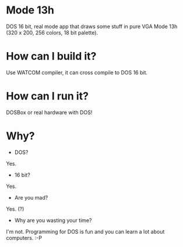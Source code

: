 # Mode 13h
DOS 16 bit, real mode app that draws some stuff in pure VGA Mode 13h (320 x 200, 256 colors, 18 bit palette). 

# How can I build it?
Use WATCOM compiler, it can cross compile to DOS 16 bit.

# How can I run it?
DOSBox or real hardware with DOS!

# Why?
* DOS?

Yes.
* 16 bit?

Yes.

* Are you mad?

Yes. (?)

* Why are you wasting your time?

I'm not. Programming for DOS is fun and you can learn a lot about computers. :-P
